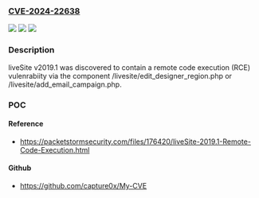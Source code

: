 ### [CVE-2024-22638](https://cve.mitre.org/cgi-bin/cvename.cgi?name=CVE-2024-22638)
![](https://img.shields.io/static/v1?label=Product&message=n%2Fa&color=blue)
![](https://img.shields.io/static/v1?label=Version&message=n%2Fa&color=blue)
![](https://img.shields.io/static/v1?label=Vulnerability&message=n%2Fa&color=brighgreen)

### Description

liveSite v2019.1 was discovered to contain a remote code execution (RCE) vulenrabiity via the component /livesite/edit_designer_region.php or /livesite/add_email_campaign.php.

### POC

#### Reference
- https://packetstormsecurity.com/files/176420/liveSite-2019.1-Remote-Code-Execution.html

#### Github
- https://github.com/capture0x/My-CVE

